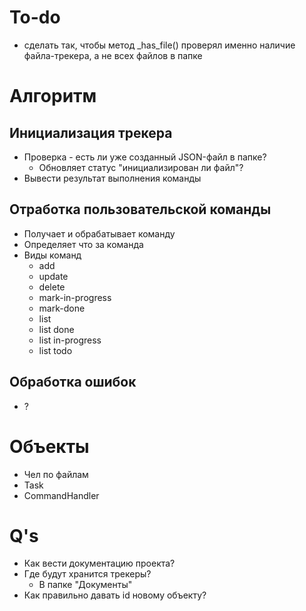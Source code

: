 # To-do

- сделать так, чтобы метод _has_file() проверял именно наличие файла-трекера, а не всех файлов в папке

# Алгоритм

## Инициализация трекера

- Проверка - есть ли уже созданный JSON-файл в папке?
    - Обновляет статус "инициализирован ли файл"?
    <!-- - Если есть, то команда, введеная пользователем отрабатывается как обычно
    - Если нет, создается JSON-файл трекера и затем уже исполняется нужная команда
        - Создание JSON-файла пустым объектом и сохранение этого файла -->
- Вывести результат выполнения команды

## Отработка пользовательской команды

- Получает и обрабатывает команду
- Определяет что за команда
- Виды команд
    - add
    - update
    - delete
    - mark-in-progress
    - mark-done
    - list
    - list done
    - list in-progress
    - list todo

## Обработка ошибок

- ?

# Объекты

- Чел по файлам
- Task
- CommandHandler

# Q's

- Как вести документацию проекта?
- Где будут хранится трекеры?
    - В папке "Документы"
- Как правильно давать id новому объекту?